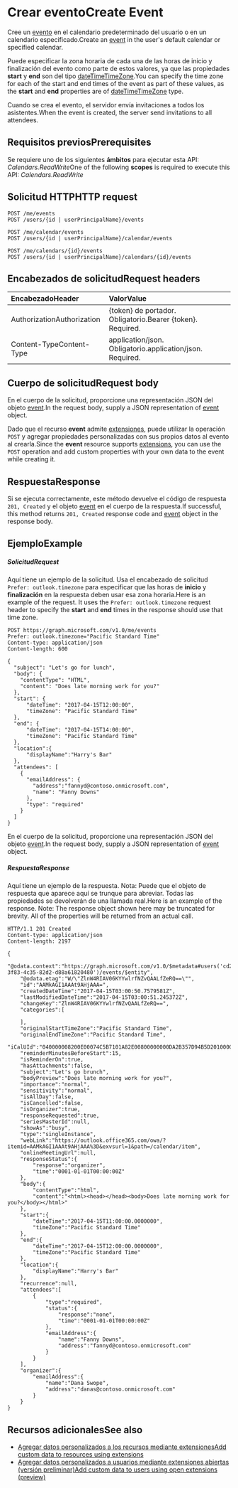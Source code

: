 # <a name="create-event"></a><span data-ttu-id="7a866-101">Crear evento</span><span class="sxs-lookup"><span data-stu-id="7a866-101">Create Event</span></span>

<span data-ttu-id="7a866-102">Cree un [evento](../resources/event.md) en el calendario predeterminado del usuario o en un calendario especificado.</span><span class="sxs-lookup"><span data-stu-id="7a866-102">Create an [event](../resources/event.md) in the user's default calendar or specified calendar.</span></span>

<span data-ttu-id="7a866-103">Puede especificar la zona horaria de cada una de las horas de inicio y finalización del evento como parte de estos valores, ya que las propiedades **start** y **end** son del tipo [dateTimeTimeZone](../resources/datetimetimezone.md).</span><span class="sxs-lookup"><span data-stu-id="7a866-103">You can specify the time zone for each of the start and end times of the event as part of these values, as the **start** and **end** properties are of [dateTimeTimeZone](../resources/datetimetimezone.md) type.</span></span> 

<span data-ttu-id="7a866-104">Cuando se crea el evento, el servidor envía invitaciones a todos los asistentes.</span><span class="sxs-lookup"><span data-stu-id="7a866-104">When the event is created, the server send invitations to all attendees.</span></span>


## <a name="prerequisites"></a><span data-ttu-id="7a866-105">Requisitos previos</span><span class="sxs-lookup"><span data-stu-id="7a866-105">Prerequisites</span></span>
<span data-ttu-id="7a866-106">Se requiere uno de los siguientes **ámbitos** para ejecutar esta API: *Calendars.ReadWrite*</span><span class="sxs-lookup"><span data-stu-id="7a866-106">One of the following **scopes** is required to execute this API: *Calendars.ReadWrite*</span></span>
## <a name="http-request"></a><span data-ttu-id="7a866-107">Solicitud HTTP</span><span class="sxs-lookup"><span data-stu-id="7a866-107">HTTP request</span></span>
<!-- { "blockType": "ignored" } -->
```http
POST /me/events
POST /users/{id | userPrincipalName}/events

POST /me/calendar/events
POST /users/{id | userPrincipalName}/calendar/events

POST /me/calendars/{id}/events
POST /users/{id | userPrincipalName}/calendars/{id}/events
```
## <a name="request-headers"></a><span data-ttu-id="7a866-108">Encabezados de solicitud</span><span class="sxs-lookup"><span data-stu-id="7a866-108">Request headers</span></span>
| <span data-ttu-id="7a866-109">Encabezado</span><span class="sxs-lookup"><span data-stu-id="7a866-109">Header</span></span>       | <span data-ttu-id="7a866-110">Valor</span><span class="sxs-lookup"><span data-stu-id="7a866-110">Value</span></span> |
|:-----------|:------|
| <span data-ttu-id="7a866-111">Authorization</span><span class="sxs-lookup"><span data-stu-id="7a866-111">Authorization</span></span>  | <span data-ttu-id="7a866-p101">{token} de portador. Obligatorio.</span><span class="sxs-lookup"><span data-stu-id="7a866-p101">Bearer {token}. Required.</span></span>  |
| <span data-ttu-id="7a866-114">Content-Type</span><span class="sxs-lookup"><span data-stu-id="7a866-114">Content-Type</span></span>  | <span data-ttu-id="7a866-p102">application/json. Obligatorio.</span><span class="sxs-lookup"><span data-stu-id="7a866-p102">application/json. Required.</span></span>  |

## <a name="request-body"></a><span data-ttu-id="7a866-117">Cuerpo de solicitud</span><span class="sxs-lookup"><span data-stu-id="7a866-117">Request body</span></span>
<span data-ttu-id="7a866-118">En el cuerpo de la solicitud, proporcione una representación JSON del objeto [event](../resources/event.md).</span><span class="sxs-lookup"><span data-stu-id="7a866-118">In the request body, supply a JSON representation of [event](../resources/event.md) object.</span></span>

<span data-ttu-id="7a866-119">Dado que el recurso **event** admite [extensiones](../../../concepts/extensibility_overview.md), puede utilizar la operación `POST` y agregar propiedades personalizadas con sus propios datos al evento al crearla.</span><span class="sxs-lookup"><span data-stu-id="7a866-119">Since the **event** resource supports [extensions](../../../concepts/extensibility_overview.md), you can use the `POST` operation and add custom properties with your own data to the event while creating it.</span></span>

## <a name="response"></a><span data-ttu-id="7a866-120">Respuesta</span><span class="sxs-lookup"><span data-stu-id="7a866-120">Response</span></span>

<span data-ttu-id="7a866-121">Si se ejecuta correctamente, este método devuelve el código de respuesta `201, Created` y el objeto [event](../resources/event.md) en el cuerpo de la respuesta.</span><span class="sxs-lookup"><span data-stu-id="7a866-121">If successful, this method returns `201, Created` response code and [event](../resources/event.md) object in the response body.</span></span>

## <a name="example"></a><span data-ttu-id="7a866-122">Ejemplo</span><span class="sxs-lookup"><span data-stu-id="7a866-122">Example</span></span>
##### <a name="request"></a><span data-ttu-id="7a866-123">Solicitud</span><span class="sxs-lookup"><span data-stu-id="7a866-123">Request</span></span>
<span data-ttu-id="7a866-p103">Aquí tiene un ejemplo de la solicitud. Usa el encabezado de solicitud `Prefer: outlook.timezone` para especificar que las horas de **inicio** y **finalización** en la respuesta deben usar esa zona horaria.</span><span class="sxs-lookup"><span data-stu-id="7a866-p103">Here is an example of the request. It uses the `Prefer: outlook.timezone` request header to specify the **start** and **end** times in the response should use that time zone.</span></span>
<!-- {
  "blockType": "request",
  "name": "create_event_from_user"
}-->
```http
POST https://graph.microsoft.com/v1.0/me/events
Prefer: outlook.timezone="Pacific Standard Time"
Content-type: application/json
Content-length: 600

{
  "subject": "Let's go for lunch",
  "body": {
    "contentType": "HTML",
    "content": "Does late morning work for you?"
  },
  "start": {
      "dateTime": "2017-04-15T12:00:00",
      "timeZone": "Pacific Standard Time"
  },
  "end": {
      "dateTime": "2017-04-15T14:00:00",
      "timeZone": "Pacific Standard Time"
  },
  "location":{
      "displayName":"Harry's Bar"
  },
  "attendees": [
    {
      "emailAddress": {
        "address":"fannyd@contoso.onmicrosoft.com",
        "name": "Fanny Downs"
      },
      "type": "required"
    }
  ]
}
```
<span data-ttu-id="7a866-126">En el cuerpo de la solicitud, proporcione una representación JSON del objeto [event](../resources/event.md).</span><span class="sxs-lookup"><span data-stu-id="7a866-126">In the request body, supply a JSON representation of [event](../resources/event.md) object.</span></span>
##### <a name="response"></a><span data-ttu-id="7a866-127">Respuesta</span><span class="sxs-lookup"><span data-stu-id="7a866-127">Response</span></span>
<span data-ttu-id="7a866-p104">Aquí tiene un ejemplo de la respuesta. Nota: Puede que el objeto de respuesta que aparece aquí se trunque para abreviar. Todas las propiedades se devolverán de una llamada real.</span><span class="sxs-lookup"><span data-stu-id="7a866-p104">Here is an example of the response. Note: The response object shown here may be truncated for brevity. All of the properties will be returned from an actual call.</span></span>
<!-- {
  "blockType": "response",
  "truncated": true,
  "@odata.type": "microsoft.graph.event"
} -->
```http
HTTP/1.1 201 Created
Content-type: application/json
Content-length: 2197

{
    "@odata.context":"https://graph.microsoft.com/v1.0/$metadata#users('cd209b0b-3f83-4c35-82d2-d88a61820480')/events/$entity",
    "@odata.etag":"W/\"ZlnW4RIAV06KYYwlrfNZvQAALfZeRQ==\"",
    "id":"AAMkAGI1AAAt9AHjAAA=",
    "createdDateTime":"2017-04-15T03:00:50.7579581Z",
    "lastModifiedDateTime":"2017-04-15T03:00:51.245372Z",
    "changeKey":"ZlnW4RIAV06KYYwlrfNZvQAALfZeRQ==",
    "categories":[

    ],
    "originalStartTimeZone":"Pacific Standard Time",
    "originalEndTimeZone":"Pacific Standard Time",
    "iCalUId":"040000008200E00074C5B7101A82E00800000000DA2B357D94B5D201000000000000000010000000EC4597557F0CB34EA4CC2887EA7B17C3",
    "reminderMinutesBeforeStart":15,
    "isReminderOn":true,
    "hasAttachments":false,
    "subject":"Let's go brunch",
    "bodyPreview":"Does late morning work for you?",
    "importance":"normal",
    "sensitivity":"normal",
    "isAllDay":false,
    "isCancelled":false,
    "isOrganizer":true,
    "responseRequested":true,
    "seriesMasterId":null,
    "showAs":"busy",
    "type":"singleInstance",
    "webLink":"https://outlook.office365.com/owa/?itemid=AAMkAGI1AAAt9AHjAAA%3D&exvsurl=1&path=/calendar/item",
    "onlineMeetingUrl":null,
    "responseStatus":{
        "response":"organizer",
        "time":"0001-01-01T00:00:00Z"
    },
    "body":{
        "contentType":"html",
        "content":"<html><head></head><body>Does late morning work for you?</body></html>"
    },
    "start":{
        "dateTime":"2017-04-15T11:00:00.0000000",
        "timeZone":"Pacific Standard Time"
    },
    "end":{
        "dateTime":"2017-04-15T12:00:00.0000000",
        "timeZone":"Pacific Standard Time"
    },
    "location":{
        "displayName":"Harry's Bar"
    },
    "recurrence":null,
    "attendees":[
        {
            "type":"required",
            "status":{
                "response":"none",
                "time":"0001-01-01T00:00:00Z"
            },
            "emailAddress":{
                "name":"Fanny Downs",
                "address":"fannyd@contoso.onmicrosoft.com"
            }
        }
    ],
    "organizer":{
        "emailAddress":{
            "name":"Dana Swope",
            "address":"danas@contoso.onmicrosoft.com"
        }
    }
}
```
## <a name="see-also"></a><span data-ttu-id="7a866-131">Recursos adicionales</span><span class="sxs-lookup"><span data-stu-id="7a866-131">See also</span></span>

- [<span data-ttu-id="7a866-132">Agregar datos personalizados a los recursos mediante extensiones</span><span class="sxs-lookup"><span data-stu-id="7a866-132">Add custom data to resources using extensions</span></span>](../../../concepts/extensibility_overview.md)
- [<span data-ttu-id="7a866-133">Agregar datos personalizados a usuarios mediante extensiones abiertas (versión preliminar)</span><span class="sxs-lookup"><span data-stu-id="7a866-133">Add custom data to users using open extensions (preview)</span></span>](../../../concepts/extensibility_open_users.md)
<!--
- [Add custom data to groups using schema extensions (preview)](../../../concepts/extensibility_schema_groups.md)
-->


<!-- uuid: 8fcb5dbc-d5aa-4681-8e31-b001d5168d79
2015-10-25 14:57:30 UTC -->
<!-- {
  "type": "#page.annotation",
  "description": "Create Event",
  "keywords": "",
  "section": "documentation",
  "tocPath": ""
}-->
